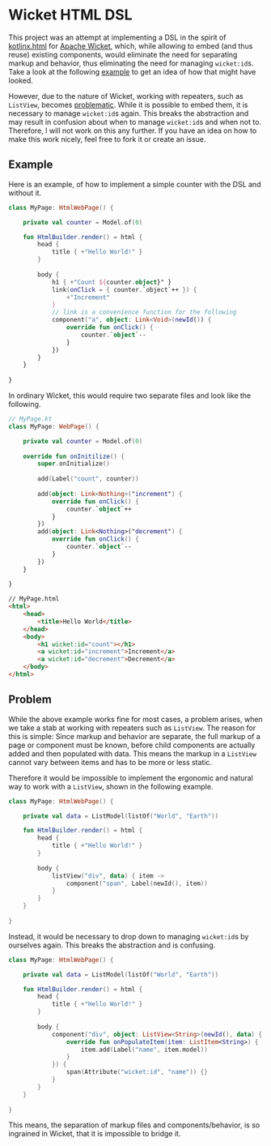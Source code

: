 # Wicket HTML DSL

This project was an attempt at implementing a DSL in the spirit of
[kotlinx.html][1] for [Apache Wicket][2], which, while allowing to embed (and thus
reuse) existing components, would eliminate the need for separating
markup and behavior, thus eliminating the need for managing
`wicket:id`s. Take a look at the following [example](#Example) to get
an idea of how that might have looked.

However, due to the nature of Wicket, working with repeaters, such as
`ListView`, becomes [problematic](#Problem). While it is possible to
embed them, it is necessary to manage `wicket:id`s again. This breaks
the abstraction and may result in confusion about when to manage
`wicket:id`s and when not to. Therefore, I will not work on this any
further. If you have an idea on how to make this work nicely, feel
free to fork it or create an issue.


## Example

Here is an example, of how to implement a simple counter with the DSL
and without it.

```kotlin
class MyPage: HtmlWebPage() {

    private val counter = Model.of(0)

    fun HtmlBuilder.render() = html {
        head {
            title { +"Hello World!" }
        }
        
        body {
            h1 { +"Count ${counter.object}" }
            link(onClick = { counter.`object`++ }) {
                +"Increment"
            }
            // link is a convenience function for the following
            component("a", object: Link<Void>(newId()) {
                override fun onClick() {
                    counter.`object`--
                }
            })
        }
    }
    
}
```

In ordinary Wicket, this would require two separate files and look
like the following.

```kotlin
// MyPage.kt
class MyPage: WebPage() {

    private val counter = Model.of(0)
    
    override fun onInitilize() {
        super.onInitialize()
        
        add(Label("count", counter))
        
        add(object: Link<Nothing>("increment") {
            override fun onClick() {
                counter.`object`++
            }
        })
        add(object: Link<Nothing>("decrement") {
            override fun onClick() {
                counter.`object`--
            }
        })
    }
    
}
```

```html
// MyPage.html
<html>
    <head>
        <title>Hello World</title>
    </head>
    <body>
        <h1 wicket:id="count"></h1>
        <a wicket:id="increment">Increment</a>
        <a wicket:id="decrement">Decrement</a>
    </body>
</html>
```


## Problem

While the above example works fine for most cases, a problem arises,
when we take a stab at working with repeaters such as `ListView`. The
reason for this is simple: Since markup and behavior are separate, the
full markup of a page or component must be known, before child
components are actually added and then populated with data. This means
the markup in a `ListView` cannot vary between items and has to be
more or less static.

Therefore it would be impossible to implement the ergonomic and
natural way to work with a `ListView`, shown in the following example.

```kotlin
class MyPage: HtmlWebPage() {

    private val data = ListModel(listOf("World", "Earth"))

    fun HtmlBuilder.render() = html {
        head {
            title { +"Hello World!" }
        }
        
        body {
            listView("div", data) { item ->
                component("span", Label(newId(), item))
            }
        }
    }
    
}
```

Instead, it would be necessary to drop down to managing `wicket:id`s
by ourselves again. This breaks the abstraction and is confusing.

```kotlin
class MyPage: HtmlWebPage() {

    private val data = ListModel(listOf("World", "Earth"))

    fun HtmlBuilder.render() = html {
        head {
            title { +"Hello World!" }
        }
        
        body {
            component("div", object: ListView<String>(newId(), data) {
                override fun onPopulateItem(item: ListItem<String>) {
                    item.add(Label("name", item.model))
                }
            }) {
                span(Attribute("wicket:id", "name")) {}
            }
        }
    }
    
}
```

This means, the separation of markup files and components/behavior, is
so ingrained in Wicket, that it is impossible to bridge it.



[1]: https://github.com/Kotlin/kotlinx.html
[2]: https://wicket.apache.org/
